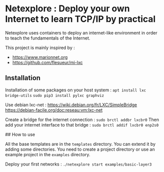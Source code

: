 # Netexplore : Deploy your own Internet to learn TCP/IP by practical

Netexplore uses containers to deploy an internet-like environment in order to teach the fundamentals of the Internet.

This project is mainly inspired by :
 * https://www.marionnet.org
 * https://github.com/flesueur/mi-lxc

## Installation

Installation of some packages on your host system :
`apt install lxc bridge-utils`
`sudo pip3 install pylxc graphviz` 

Use debian lxc-net : 
https://wiki.debian.org/fr/LXC/SimpleBridge
https://debian-facile.org/doc:reseau:vm:lxc-net

Create a bridge for the internet connection :
`sudo brctl addbr lxcbr0`
Then add your internet interface to that bridge :
`sudo brctl addif lxcbr0 enp2s0`

## How to use

All the base templates are in the `templates` directory. You can extend it by adding some directories.
You need to create a project directory or use an example project in the `examples` directory.

Deploy your first networks :
`./netexplore start examples/basic-layer3`
